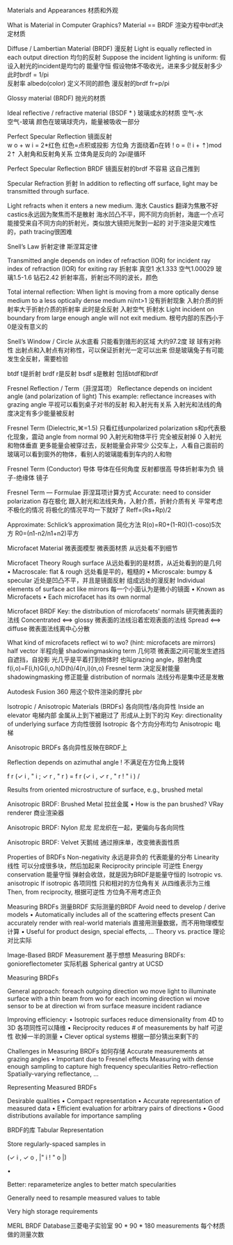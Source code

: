 Materials and Appearances 材质和外观

What is Material in Computer Graphics?
Material == BRDF   渲染方程中brdf决定材质

Diffuse / Lambertian Material (BRDF)  漫反射
Light is equally reflected in each output direction  均匀的反射
 Suppose the incident lighting is uniform:  假设入射光的incident是均匀的
 能量守恒  假设物体不吸收光，进来多少就反射多少 此时brdf = 1/pi    
 反射率 albedo(color)  定义不同的颜色 漫反射的brdf  fr=p/pi
 
 
 Glossy material (BRDF)  抛光的材质
 
 
 Ideal reflective / refractive  material (BSDF * ) 玻璃或水的材质
  空气-水   
  空气-玻璃 颜色在玻璃球壳内，能量被吸收一部分
  
  
 Perfect Specular Reflection 镜面反射  
 w o + w i = 2*红色  红色=点积或投影
 方位角  方面绕着n在转
  ! o = (! i + ⇡)mod 2⇡ 入射角和反射角关系   立体角是反向的  2pi是循环
  
 Perfect Specular Reflection BRDF  镜面反射的brdf 不容易 这自己推到
 
 
 Specular Refraction 折射 
 In addition to reflecting off surface, light may be transmitted through surface.
 
 Light refracts when it enters a new medium. 
 海水 Caustics 翻译为焦散不好  castics永远因为聚焦而不是散射
   海水凹凸不平，网不同方向折射，海底一个点可能接受来自不同方向的折射光，类似放大镜把光聚到一起的
    对于渲染是灾难性的，path tracing很困难
    
 Snell’s Law 折射定律  斯涅耳定律
 
 Transmitted angle depends on index of refraction (IOR) for incident ray index of refraction (IOR) for exiting ray 
  折射率 真空1  水1.333 空气1.00029 玻璃1.5-1.6  钻石2.42 折射率高，折射出不同的波长，颜色
  
 Total internal reﬂection: 
 When light is moving from a more optically dense medium to a less optically dense medium   ni/nt>1 
  没有折射现象  入射介质的折射率大于折射介质的折射率 此时是全反射  入射空气 折射水
 Light incident on boundary from large enough angle will not exit medium.
  根号内部的东西小于0是没有意义的  
  
  Snell’s Window / Circle  从水底看 只能看到锥形的区域  大约97.2度
  球 球有对称性  出射点和入射点有对称性，可以保证折射光一定可以出来
   但是玻璃兔子有可能发生全反射，需要检验
   
  btdf t是折射   brdf r是反射  bsdf s是散射 包括btdf和brdf
  
  
  
  Fresnel Reflection / Term（菲涅⽿项）
  Reflectance depends on incident angle (and polarization of light) 
    This example: reflectance increases with grazing angle
    平视可以看到桌子对书的反射 和入射光有关系 入射光和法线的角度决定有多少能量被反射
    
    
  Fresnel Term (Dielectric,⌘=1.5)  只看红线unpolarized  polarization s和p代表极化现象，震动
    angle from normal 90 入射光和物体平行 完全被反射掉
     0  入射光和物体垂直 更多能量会被穿过去，反射能量会非常少
    公交车上，人看自己面前的玻璃可以看到窗外的物体，看别人的玻璃能看到车内的人和物
   
  Fresnel Term (Conductor)   导体  导体在任何角度 反射都很高 导体折射率为负       镜子-绝缘体
    镜子
    
  
  Fresnel Term — Formulae 菲涅⽿项计算方式
   Accurate: need to consider polarization  存在极化   跟入射光和法线夹角，入射介质，折射介质有关
   平常考虑不极化的情况 将极化的情况平均一下就好了  Reff=(Rs+Rp)/2
   
  Approximate: Schlick’s approximation 简化方法
  R(o)=R0+(1-R0)(1-coso)5次方  R0=(n1-n2/n1+n2)平方 
  
  
  Microfacet Material 微表面模型 微表面材质
   从远处看不到细节
   
   
  Microfacet Theory
  Rough surface  从远处看到的是材质，从近处看到的是几何
   • Macroscale: flat & rough  远处看是平的，粗糙的
   • Microscale: bumpy & specular  近处是凹凸不平，并且是镜面反射  组成远处的漫反射
  Individual elements of surface act like mirrors 每一个小面认为是微小的镜面
   • Known as Microfacets
   • Each microfacet has its own normal 
   
  Microfacet BRDF
   Key: the distribution of microfacets’ normals 研究微表面的法线
    Concentrated <==> glossy  微表面的法线沿着宏观表面的法线
    Spread <==> diffuse  微表面法线离中心分散
    
   What kind of microfacets reflect wi to wo? (hint: microfacets are mirrors)
    half vector 半程向量
    shadowingmasking term 几何项  微表面之间可能发生遮挡  自遮挡，自投影  光几乎是平着打到物体时 也叫grazing angle，掠射角度
    f(i,o)=F(i,h)G(i,o,h)D(h)/4(n,i)(n,o)
    Fresnel term 决定反射能量
    shadowingmasking 修正能量
    distribution of normals  法线分布是集中还是发散
    
   Autodesk Fusion 360 用这个软件渲染的摩托
   pbr
   
   
   Isotropic / Anisotropic Materials (BRDFs) 各向同性/各向异性
   Inside an elevator 电梯内部  金属从上到下被磨过了  形成从上到下的沟
    Key: directionality of underlying surface 方向性很弱
    Isotropic 各个方向分布均匀
    Anisotropic  电梯
    
   Anisotropic BRDFs 各向异性反映在BRDF上
   
   Reflection depends on azimuthal angle !  不满足在方位角上旋转
   
   f r (✓ i , " i ; ✓ r , " r ) = f r (✓ i , ✓ r , " r ! " i ) /
   
   Results from oriented microstructure of surface, e.g., brushed metal  
   
   
   Anisotropic BRDF: Brushed Metal 拉丝金属
    • How is the pan brushed? VRay renderer  商业渲染器
    
   Anisotropic BRDF: Nylon 尼龙  尼龙织在一起，更偏向与各向同性
   
   Anisotropic BRDF: Velvet 天鹅绒 通过擦床单，改变微表面性质
   
   
  Properties of BRDFs
   Non-negativity 永远是非负的  代表能量的分布
   Linearity  线性 可以分成很多块，然后加起来
   Reciprocity principle 可逆性
   Energy conservation 能量守恒  弹射会收敛，就是因为BRDF是能量守恒的
   Isotropic vs. anisotropic
     If isotropic 各项同性 只和相对的方位角有关  从四维表示为三维
     Then, from reciprocity, 根据可逆性  方位角不用考虑正负
     
     
  
  Measuring BRDFs 测量BRDF   实际测量的BRDF
  Avoid need to develop / derive models
     • Automatically includes all of the scattering effects present 
  Can accurately render with real-world materials  直接用测量数据，而不用物理模型计算
    • Useful for product design, special effects, ... 
  Theory vs. practice   理论对比实际
  
  
  Image-Based BRDF Measurement 基于想想
  Measuring BRDFs: gonioreflectometer 实际机器
    Spherical gantry at UCSD
    
  Measuring BRDFs
  
  General approach:
  foreach outgoing direction wo
    move light to illuminate surface with a thin beam from wo 
    for each incoming direction wi
       move sensor to be at direction wi from surface
       measure incident radiance 
       
       
  Improving efficiency:
  • Isotropic surfaces reduce dimensionality from 4D to 3D  各项同性可以降维
  • Reciprocity reduces # of measurements by half  可逆性 砍掉一半的测量
  • Clever optical systems    根据一部分猜出来剩下的
  
  
  Challenges in Measuring BRDFs  如何存储
  Accurate measurements at grazing angles 
  • Important due to Fresnel effects 
  Measuring with dense enough sampling to capture high frequency specularities 
  Retro-reflection 
  Spatially-varying reflectance, ...
  
  
  Representing Measured BRDFs
  
  Desirable qualities
  • Compact representation
  • Accurate representation of measured data
  • Efficient evaluation for arbitrary pairs of directions
  • Good distributions available for importance sampling
  
  
  BRDF的库 
  Tabular Representation
  
  Store regularly-spaced samples in
  
  (✓ i , ✓ o , |" i ! " o |)
  
  •
  
  Better: reparameterize angles to better match specularities
  
  Generally need to resample measured values to table
  
  Very high storage requirements
  
  
  MERL BRDF Database三菱电子实验室
   90 * 90 * 180 measurements 每个材质做的测量次数
